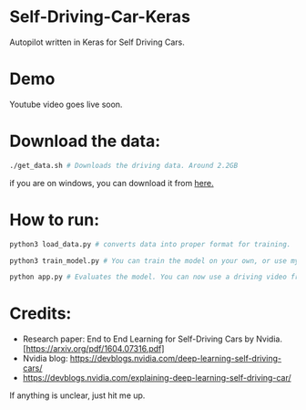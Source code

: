 # Self-Driving-Car-Keras
Autopilot written in Keras for Self Driving Cars.

# Demo 
Youtube video goes live soon.

# Download the data:
```sh 
./get_data.sh # Downloads the driving data. Around 2.2GB
```
if you are on windows, you can download it from [here.](https://drive.google.com/file/d/0B-KJCaaF7elleG1RbzVPZWV4Tlk/view)

# How to run:
```sh 
python3 load_data.py # converts data into proper format for training.
```
```sh 
python3 train_model.py # You can train the model on your own, or use my pretrained one. And skip this step
```

```sh 
python app.py # Evaluates the model. You can now use a driving video from youtube or record it yourself. Put the path to the video in app.py line 28.
```

# Credits:
- Research paper: End to End Learning for Self-Driving Cars by Nvidia. [https://arxiv.org/pdf/1604.07316.pdf]
- Nvidia blog: https://devblogs.nvidia.com/deep-learning-self-driving-cars/ 
- https://devblogs.nvidia.com/explaining-deep-learning-self-driving-car/

If anything is unclear, just hit me up. 


